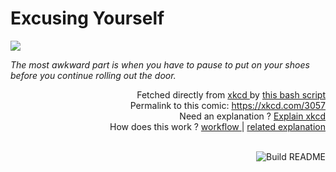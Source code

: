 # <b>Excusing Yourself</b>

[![](https://imgs.xkcd.com/comics/excusing_yourself.png)](https://xkcd.com/3057)

<i>The most awkward part is when you have to pause to put on your shoes before you continue rolling out the door.</i>

<div align="right">
  Fetched directly from
  <a href="https://xkcd.com">
    xkcd
  </a>
  by
  <a href="https://github.com/Vanille-N/Vanille-N/blob/master/fetch">
    this bash script
  </a>
</div>
<div align="right">
  Permalink to this comic:
  <a href="https://xkcd.com/3057">
    https://xkcd.com/3057
  </a>
</div>
<div align="right">
  Need an explanation ?
  <a href="https://www.explainxkcd.com/wiki/index.php/3057">
    Explain xkcd
  </a>
</div>
<div align="right">
  How does this work ?
  <a href="https://github.com/Vanille-N/Vanille-N/blob/master/.github/workflows/build.yml">
    workflow
  </a>
  |
  <a href="https://simonwillison.net/2020/Jul/10/self-updating-profile-readme/">
    related explanation
  </a>
</div><br>

<a href="https://github.com/Vanille-N/Vanille-N/actions"><img src="https://github.com/Vanille-N/Vanille-N/workflows/Build%20README/badge.svg" align="right" alt="Build README"></a>
